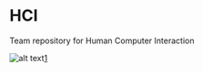 # HCI
Team repository for Human Computer Interaction 

![alt text](chrome-capture.gif)[1]

[1]: https://youtu.be/P63qGocn2mU
